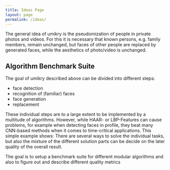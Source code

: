 ```yaml
---
title: Ideas Page
layout: page
permalink: /ideas/
---
```


The general idea of umikry is the pseudomization of people in private photos and videos.
For this it is necessary that known persons, e.g. family members, remain unchanged, 
but faces of other people are replaced by generated faces, while the 
aesthetics of photo/video is unchanged.

## Algorithm Benchmark Suite

The goal of umikry described above can be divided into different steps:

- face detection
- recognition of (familiar) faces
- face generation
- replacement

These individual steps are to a large extent to be implemented by a multitude of algorithms.
However, while HAAR- or LBP-Features can cause problems, for example when detecting 
faces in profile, they beat many CNN-based methods when it comes to time-critical
applications. This simple example shows: There are several ways to solve the individual tasks, 
but also the mixture of the different solution parts can be decide on the later quality of the overall result.

The goal is to setup a benchmark suite for different modular algorithms and also to figure out and describe different quality metrics